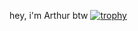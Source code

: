 hey, i'm Arthur btw
[![trophy](https://github-profile-trophy.vercel.app/?username=wayerz)](https://github.com/ryo-ma/github-profile-trophy)
